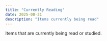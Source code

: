 ```yaml
---
title: "Currently Reading"
date: 2025-08-31
description: "Items currently being read"
---
```


Items that are currently being read or studied.
